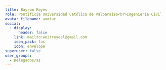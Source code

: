 ```yaml
---
title: Bayron Reyes
role: Pontificia Universidad Católica de Valparaíso<br>Ingeniería Civil Bioquímica
avatar_filename: avatar
social:
  - display:
      header: false
    link: mailto:weitreyesl@gmail.com
    icon_pack: fas
    icon: envelope
superuser: false
user_groups:
  - Delegados/as
---
```

